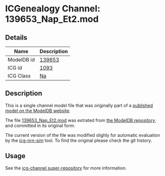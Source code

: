 # ICGenealogy Channel: 139653\_Nap\_Et2.mod

## Details

Name | Description
---- | -----------
ModelDB id | [139653](http://senselab.med.yale.edu/ModelDB/ShowModel.cshtml?model=139653)
ICG id | [1093](http://icg.neurotheory.ox.ac.uk/channels/2/1093)
ICG Class | [Na](http://icg.neurotheory.ox.ac.uk/channels/2)

## Description

This is a single channel model file that was originally part of a [published model on the ModelDB website](http://senselab.med.yale.edu/ModelDB/ShowModel.cshtml?model=139653).


The file [139653\_Nap\_Et2.mod](139653_Nap_Et2.mod) was extrated from [the ModelDB repository](http://senselab.med.yale.edu/ModelDB/ShowModel.cshtml?model=139653), and committed in its original form.

The current version of the file was modified slighly for automatic evaluation by the [icg-nrn-sim](https://github.com/icgenealogy/icg-nrn-sim) tool. To find the original please check the git history.


## Usage

See the [icg-channel super-repository](https://github.com/icgenealogy/icg-channels) for more information.